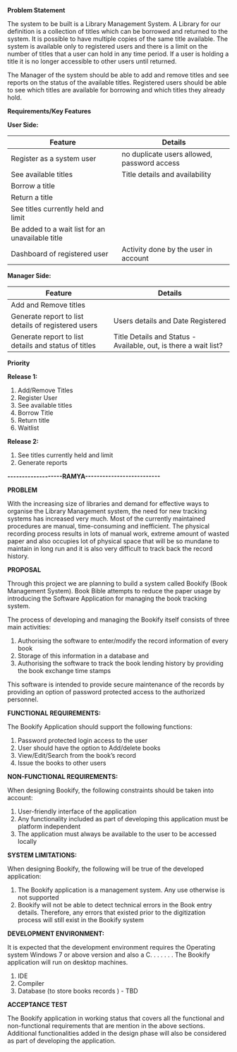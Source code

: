 **Problem Statement**

The system to be built is a Library Management System. A Library for our definition is a collection of titles which can be borrowed and returned to the system. It is possible to have multiple copies of the same title available. The system is available only to registered users and there is a limit on the number of titles that a user can hold in any time period. If a user is holding a title it is no longer accessible to other users until returned.

The Manager of the system should be able to add and remove titles and see reports on the status of the available titles. Registered users should be able to see which titles are available for borrowing and which titles they already hold.

**Requirements/Key Features**



**User Side:**

| **Feature** | **Details** |
| --- | --- |
| Register as a system user |no duplicate users allowed, password access|
| See available titles |Title details and availability|
| Borrow a title |   |
| Return a title |   |
| See titles currently held and limit |   |
| Be added to a wait list for an unavailable title |   |
| Dashboard of registered user | Activity done by the user in account|



**Manager Side:**

| **Feature** | **Details** |
| --- | --- |
| Add and Remove titles |   |
| Generate report to list details of registered users |Users details and Date Registered|
| Generate report to list details and status of titles |Title Details and Status - Available, out, is there a wait list?|







**Priority**

**Release 1:**

1. Add/Remove Titles
2. Register User
3. See available titles
4. Borrow Title
5. Return title
6. Waitlist



**Release 2:**

1. See titles currently held and limit
2. Generate reports


**-------------------RAMYA--------------------------**

**PROBLEM**

With the increasing size of libraries and demand for effective ways to organise the Library Management system, the need for new tracking systems has increased very much. Most of the currently maintained procedures are manual, time-consuming and inefficient. The physical recording process results in lots of manual work, extreme amount of wasted paper and also occupies lot of physical space that will be so mundane to maintain in long run and it is also very difficult to track back the record history.


**PROPOSAL**

Through this project we are planning to build a system called Bookify (Book Management System). Book Bible attempts to reduce the paper usage by introducing the Software Application for managing the book tracking system.

The process of developing and managing the Bookify itself consists of three main activities:
1.	Authorising the software to enter/modify the record information of every book
2.	Storage of this information in a database and
3.	Authorising the software to track the book lending history by providing the book exchange time stamps

This software is intended to provide secure maintenance of the records by providing an option of password protected access to the authorized personnel.


**FUNCTIONAL REQUIREMENTS:**

The Bookify Application should support the following functions:
1. Password protected login access to the user
2. User should have the option to Add/delete books
3. View/Edit/Search from the book’s record
4. Issue the books to other users


**NON-FUNCTIONAL REQUIREMENTS:**

When designing Bookify, the following constraints should be taken into account:
1. User-friendly interface of the application
2. Any functionality included as part of developing this application must be platform independent
3. The application must always be available to the user to be accessed locally 

**SYSTEM LIMITATIONS:**

When designing Bookify, the following will be true of the developed application:
1. The Bookify application is a management system. Any use otherwise is not supported
2. Bookify will not be able to detect technical errors in the Book entry details. Therefore, any errors that existed prior to the digitization process will still exist in the Bookify system


**DEVELOPMENT ENVIRONMENT:**

It is expected that the development environment requires the Operating system Windows 7 or above version and also a C. . . . . . . 
The Bookify application will run on desktop machines.
1.	IDE
2.	Compiler
3.	Database (to store books records ) - TBD


**ACCEPTANCE TEST**

The Bookify application in working status that covers all the functional and non-functional requirements that are mention in the above sections. Additional functionalities added in the design phase will also be considered as part of developing the application.
 
